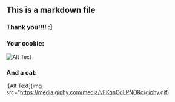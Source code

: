 ## This is a markdown file

### Thank you!!!! :]

### Your cookie:
![Alt Text](https://i.pinimg.com/originals/0f/56/00/0f56007456a5efe62990c64a8dab85d7.gif)

### And a cat:
![Alt Text](img src="https://media.giphy.com/media/vFKqnCdLPNOKc/giphy.gif)
